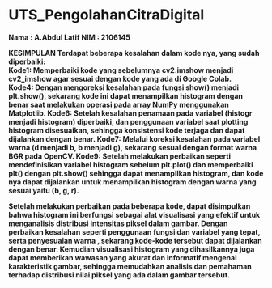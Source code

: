 # UTS_PengolahanCitraDigital
<b> Nama : A.Abdul Latif </b>
<b> NIM  : 2106145   </b>

<b> KESIMPULAN <b/>
Terdapat beberapa kesalahan dalam kode nya, yang sudah diperbaiki: <br>
Kode1: Memperbaiki kode yang sebelumnya cv2.imshow menjadi cv2_imshow agar sesuai dengan kode yang ada di Google Colab.<br>
Kode4: Dengan mengoreksi kesalahan pada fungsi show() menjadi plt.show(), sekarang kode ini dapat menampilkan histogram dengan benar saat melakukan operasi pada array NumPy menggunakan Matplotlib.
Kode6: Setelah kesalahan penamaan pada variabel (histogr menjadi histogram) diperbaiki, dan penggunaan variabel saat plotting histogram disesuaikan, sehingga konsistensi kode terjaga dan dapat dijalankan dengan benar.
Kode7: Melalui koreksi kesalahan pada variabel warna (d menjadi b, b menjadi g), sekarang sesuai dengan format warna BGR pada OpenCV.
Kode9: Setelah melakukan perbaikan seperti mendefinisikan variabel histogram sebelum plt.plot() dan memperbaiki plt() dengan plt.show() sehingga dapat menampilkan histogram, dan kode nya dapat dijalankan untuk menampilkan histogram dengan warna yang sesuai yaitu (b, g, r).

  Setelah melakukan perbaikan pada beberapa kode, dapat disimpulkan bahwa histogram ini berfungsi sebagai alat visualisasi yang efektif untuk menganalisis distribusi intensitas piksel dalam gambar. Dengan perbaikan kesalahan seperti penggunaan fungsi dan variabel yang tepat, serta penyesuaian warna , sekarang kode-kode tersebut dapat dijalankan dengan benar. Kemudian visualisasi histogram yang dihasilkannya juga dapat memberikan wawasan yang akurat dan informatif mengenai karakteristik gambar, sehingga memudahkan analisis dan pemahaman terhadap distribusi nilai piksel yang ada dalam gambar tersebut.
